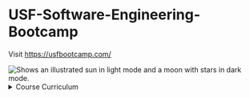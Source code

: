 # USF-Software-Engineering-Bootcamp

Visit https://usfbootcamp.com/

<picture>
  <img alt="Shows an illustrated sun in light mode and a moon with stars in dark mode." src="https://res.cloudinary.com/career-bootcamp/image/upload/v1622701576/USF/OG_Image_Homepage_USF_tbjvc6.png">
</picture>

<details>
<summary>Course Curriculum</summary>

Unit 1: Getting Started:    100% Completed

Unit 2: HTML        100% Completed

Unit 3: CSS         100% Completed

Unit 4: JavaScript  51% Completed

</details>
